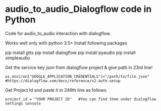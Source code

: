 # audio_to_audio_Dialogflow code in Python
Code for audio_to_audio interaction with dialogflow.

Works well only with python 3.5+
Install following packages

pip install gtts
pip install dialogflow
pip install pyaudio
pip install simpleaudio


Get the service key json from dialogflow project & give path in 23rd line!

    os.environ["GOOGLE_APPLICATION_CREDENTIALS"]="/path/to/file.json" #https://dialogflow.com/docs/reference/v2-auth-setup

Get Project Id and paste it in 246th line as follows

    project_id = "YOUR PROJECT ID"   #You can find them under dialogflow settings console


